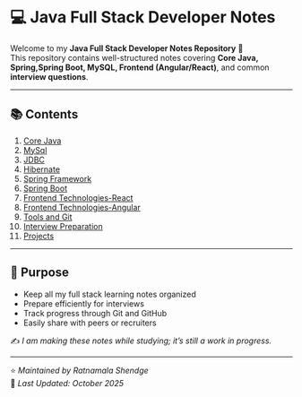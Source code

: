 # 💻 Java Full Stack Developer Notes

Welcome to my **Java Full Stack Developer Notes Repository** 🎯  
This repository contains well-structured notes covering **Core Java, Spring,Spring Boot, MySQL, Frontend (Angular/React)**, and common **interview questions**.

---

## 📚 Contents

1. [Core Java](./01_CoreJava/)
2. [MySql](./02_MySql/)
3. [JDBC](./03_JDBC/)
4. [Hibernate](./04_Hibernate/)
5. [Spring Framework](./05_Spring/)
6. [Spring Boot](./06_SpringBoot/)
7. [Frontend Technologies-React](./07_React/)
8. [Frontend Technologies-Angular](./08_Angular/)
9. [Tools and Git](./09_ToolsAndGit/)
10. [Interview Preparation](./10_InterviewPrep/)
11. [Projects](./11_Projects/)

---

## 🧠 Purpose
- Keep all my full stack learning notes organized  
- Prepare efficiently for interviews  
- Track progress through Git and GitHub  
- Easily share with peers or recruiters


✍️ *I am making these notes while studying; it’s still a work in progress.*

---


⭐ *Maintained by Ratnamala Shendge*  
📅 *Last Updated: October 2025*
